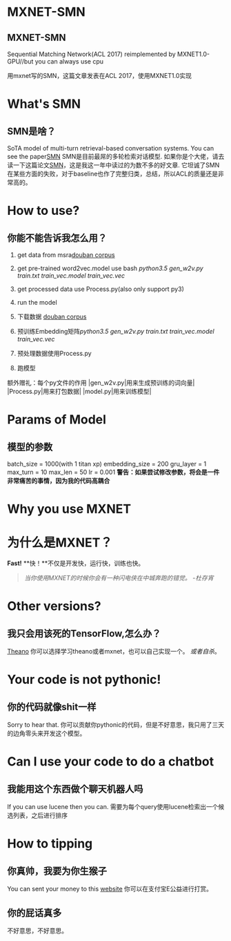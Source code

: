 # MXNET-SMN
## MXNET-SMN
Sequential Matching Network(ACL 2017) reimplemented by MXNET1.0-GPU//but you can always use cpu

用mxnet写的SMN，这篇文章发表在ACL 2017，使用MXNET1.0实现

# What's SMN
## SMN是啥？
SoTA model of multi-turn retrieval-based conversation systems.
You can see the paper[SMN](http://www.aclweb.org/anthology/P/P17/P17-1046.pdf)
SMN是目前最屌的多轮检索对话模型.
如果你是个大佬，请去读一下这篇论文[SMN](http://www.aclweb.org/anthology/P/P17/P17-1046.pdf)，这是我这一年中读过的为数不多的好文章.
它坦诚了SMN在某些方面的失败，对于baseline也作了完整归类，总结，所以ACL的质量还是非常高的。

# How to use?
## 你能不能告诉我怎么用？

1. get data from msra[douban corpus](https://1drv.ms/u/s!AtcxwlQuQjw1jF0bjeaKHEUNwitA)
2. get pre-trained word2vec.model use bash *python3.5 gen_w2v.py train.txt train_vec.model train_vec.vec*
3. get processed data use Process.py(also only support py3)
4. run the model

1. 下载数据 [douban corpus](https://1drv.ms/u/s!AtcxwlQuQjw1jF0bjeaKHEUNwitA)
2. 预训练Embedding矩阵*python3.5 gen_w2v.py train.txt train_vec.model train_vec.vec*
3. 预处理数据使用Process.py
4. 跑模型

额外赠礼：每个py文件的作用
|gen_w2v.py|用来生成预训练的词向量|
|Process.py|用来打包数据|
|model.py|用来训练模型|

# Params of Model
## 模型的参数
batch_size = 1000(with 1 titan xp)
embedding_size = 200
gru_layer = 1
max_turn = 10
max_len = 50
lr = 0.001
**警告：如果尝试修改参数，将会是一件非常痛苦的事情，因为我的代码高耦合**

# Why you use MXNET
# 为什么是MXNET？
**Fast!**
**快！**不仅是开发快，运行快，训练也快。

> *当你使用MXNET的时候你会有一种闪电侠在中城奔跑的错觉。*
>                                           *-杜存宵*

# Other versions?
## 我只会用该死的TensorFlow,怎么办？
[Theano](https://github.com/MarkWuNLP/MultiTurnResponseSelection)
你可以选择学习theano或者mxnet，也可以自己实现一个。
*或者自杀*。

# Your code is not pythonic!
## 你的代码就像shit一样
Sorry to hear that.
你可以贡献你pythonic的代码，但是不好意思，我只用了三天的边角零头来开发这个模型。

# Can I use your code to do a chatbot
## 我能用这个东西做个聊天机器人吗
If you can use lucene then you can.
需要为每个query使用lucene检索出一个候选列表，之后进行排序

# How to tipping
## 你真帅，我要为你生猴子
You can sent your money to this [website](https://love.alipay.com/donate/index.htm)
你可以在支付宝E公益进行打赏。

## 你的屁话真多
不好意思，不好意思。




